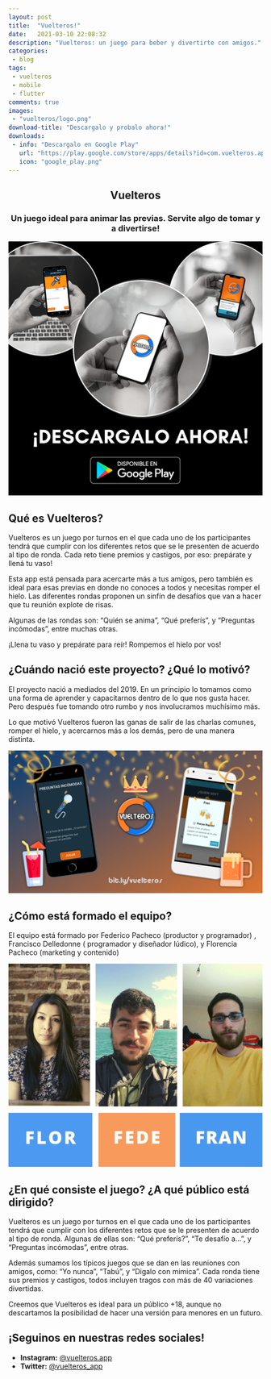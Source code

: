 ```yaml
---
layout: post
title:  "Vuelteros!"
date:   2021-03-10 22:08:32
description: "Vuelteros: un juego para beber y divertirte con amigos."
categories:
 - blog
tags:
 - vuelteros
 - mobile
 - flutter
comments: true
images:
 - "vuelteros/logo.png"
download-title: "Descargalo y probalo ahora!"
downloads:
 - info: "Descargalo en Google Play"
   url: "https://play.google.com/store/apps/details?id=com.vuelteros.app"
   icon: "google_play.png" 
---
```


<div style="text-align:center;">
	<h2>Vuelteros</h2>
	<h3>Un juego ideal para animar las previas. Servite algo de tomar y a divertirse!</h3>
</div>
<!--more-->

<div class="row">
	<div class="col-md-4"></div>
	<div class="col-md-4"><img class="img img-responsive img-thumbnail center-block" src="/assets/posts/vuelteros/main.png" /></div>
	<div class="col-md-4"></div>
</div>

<div class="row">
	<div class="col-md-12 img-gallery-make padding">
		<div class="container">
			<h2>Qué es Vuelteros?</h2>
			<p>Vuelteros es un juego por turnos en el que cada uno de los participantes tendrá que cumplir con los diferentes retos que se le presenten de acuerdo al tipo de ronda. 
	Cada reto tiene  premios y castigos, por eso: prepárate y llená tu vaso!</p>
			<p>Esta app está pensada para acercarte más a tus amigos, pero también es ideal para esas previas en donde no conoces a todos y necesitas romper el hielo. 
	Las diferentes rondas proponen un sinfín de desafíos que van a hacer que tu reunión explote de risas.</p>
			<p>Algunas de las rondas son: “Quién se anima”, “Qué preferís”, y “Preguntas incómodas”, entre muchas otras. </p>
			<p>¡Llena tu vaso y prepárate para reír! Rompemos el hielo por vos!</p>
			<h2>¿Cuándo nació este proyecto? ¿Qué lo motivó?</h2>
			<p>El proyecto nació a mediados del 2019. En un principio lo tomamos como una forma de aprender y capacitarnos dentro de lo que nos gusta hacer. Pero después fue tomando otro rumbo y nos involucramos muchísimo más.</p>
			<p>Lo que motivó Vuelteros fueron las ganas de salir de las charlas comunes, romper el hielo, y acercarnos más a los demás, pero de una manera distinta.</p>
			<div class="row">
				<div class="col-md-8 col-md-offset-2">
					<img class="img-responsive img-thumbnail" src="/assets/posts/vuelteros/Header.png" />
				</div>
			</div>
			<h2>¿Cómo está formado el equipo?</h2>
			<p>El equipo está formado por Federico Pacheco (productor y programador) , Francisco Delledonne ( programador y diseñador lúdico), y Florencia Pacheco (marketing y contenido)</p>
			<div class="row">
				<div class="col-md-4 col-md-offset-4">
					<img class="img-responsive img-thumbnail" src="/assets/posts/vuelteros/team.jpeg" />
				</div>
			</div>
			<h2>¿En qué consiste el juego? ¿A qué público está dirigido?</h2>
			<p>Vuelteros es un juego por turnos en el que cada uno de los participantes tendrá que cumplir con los diferentes retos que se le presenten de acuerdo al tipo de ronda. Algunas de ellas son: “Qué preferís?”, “Te desafío a…”, y “Preguntas incómodas”, entre otras.</p>
			<p>Además sumamos los típicos juegos que se dan en las reuniones con amigos, como: “Yo nunca”, “Tabú”, y “Digalo con mimica”. Cada ronda tiene sus premios y castigos, todos incluyen tragos con más de 40 variaciones divertidas.</p>
			<p>Creemos que Vuelteros es ideal para un público +18, aunque no descartamos la posibilidad de hacer una versión para menores en un futuro.</p>
			<h2>¡Seguinos en nuestras redes sociales! </h2>
			<ul>
				<li><b>Instagram:</b> <a href="https://www.instagram.com/vuelteros.app/" target="_blank">@vuelteros.app</a></li>
				<li><b>Twitter:</b> <a href="https://twitter.com/vuelteros_app" target="_blank">@vuelteros_app</a></li>
			</ul>
		</div>
	</div>
</div>